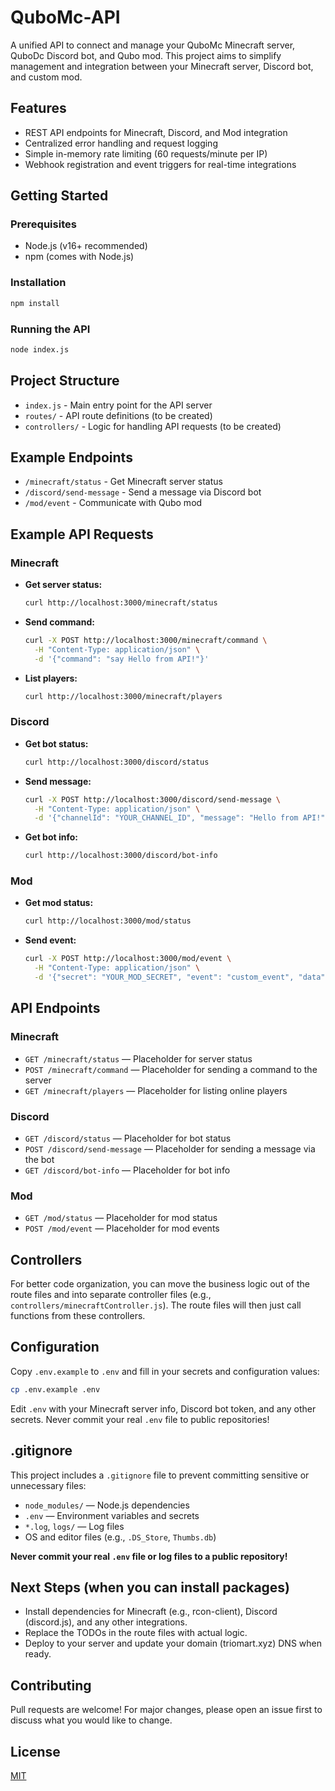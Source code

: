 # QuboMc-API

A unified API to connect and manage your QuboMc Minecraft server, QuboDc Discord bot, and Qubo mod. This project aims to simplify management and integration between your Minecraft server, Discord bot, and custom mod.

## Features
- REST API endpoints for Minecraft, Discord, and Mod integration
- Centralized error handling and request logging
- Simple in-memory rate limiting (60 requests/minute per IP)
- Webhook registration and event triggers for real-time integrations

## Getting Started

### Prerequisites
- Node.js (v16+ recommended)
- npm (comes with Node.js)

### Installation
```bash
npm install
```

### Running the API
```bash
node index.js
```

## Project Structure
- `index.js` - Main entry point for the API server
- `routes/` - API route definitions (to be created)
- `controllers/` - Logic for handling API requests (to be created)

## Example Endpoints
- `/minecraft/status` - Get Minecraft server status
- `/discord/send-message` - Send a message via Discord bot
- `/mod/event` - Communicate with Qubo mod

## Example API Requests

### Minecraft
- **Get server status:**
  ```bash
  curl http://localhost:3000/minecraft/status
  ```
- **Send command:**
  ```bash
  curl -X POST http://localhost:3000/minecraft/command \
    -H "Content-Type: application/json" \
    -d '{"command": "say Hello from API!"}'
  ```
- **List players:**
  ```bash
  curl http://localhost:3000/minecraft/players
  ```

### Discord
- **Get bot status:**
  ```bash
  curl http://localhost:3000/discord/status
  ```
- **Send message:**
  ```bash
  curl -X POST http://localhost:3000/discord/send-message \
    -H "Content-Type: application/json" \
    -d '{"channelId": "YOUR_CHANNEL_ID", "message": "Hello from API!"}'
  ```
- **Get bot info:**
  ```bash
  curl http://localhost:3000/discord/bot-info
  ```

### Mod
- **Get mod status:**
  ```bash
  curl http://localhost:3000/mod/status
  ```
- **Send event:**
  ```bash
  curl -X POST http://localhost:3000/mod/event \
    -H "Content-Type: application/json" \
    -d '{"secret": "YOUR_MOD_SECRET", "event": "custom_event", "data": {"foo": "bar"}}'
  ```

## API Endpoints

### Minecraft
- `GET /minecraft/status` — Placeholder for server status
- `POST /minecraft/command` — Placeholder for sending a command to the server
- `GET /minecraft/players` — Placeholder for listing online players

### Discord
- `GET /discord/status` — Placeholder for bot status
- `POST /discord/send-message` — Placeholder for sending a message via the bot
- `GET /discord/bot-info` — Placeholder for bot info

### Mod
- `GET /mod/status` — Placeholder for mod status
- `POST /mod/event` — Placeholder for mod events

## Controllers
For better code organization, you can move the business logic out of the route files and into separate controller files (e.g., `controllers/minecraftController.js`). The route files will then just call functions from these controllers.

## Configuration

Copy `.env.example` to `.env` and fill in your secrets and configuration values:

```bash
cp .env.example .env
```

Edit `.env` with your Minecraft server info, Discord bot token, and any other secrets. Never commit your real `.env` file to public repositories!

## .gitignore

This project includes a `.gitignore` file to prevent committing sensitive or unnecessary files:
- `node_modules/` — Node.js dependencies
- `.env` — Environment variables and secrets
- `*.log`, `logs/` — Log files
- OS and editor files (e.g., `.DS_Store`, `Thumbs.db`)

**Never commit your real `.env` file or log files to a public repository!**

## Next Steps (when you can install packages)
- Install dependencies for Minecraft (e.g., rcon-client), Discord (discord.js), and any other integrations.
- Replace the TODOs in the route files with actual logic.
- Deploy to your server and update your domain (triomart.xyz) DNS when ready.

## Contributing
Pull requests are welcome! For major changes, please open an issue first to discuss what you would like to change.

## License
[MIT](LICENSE) 
